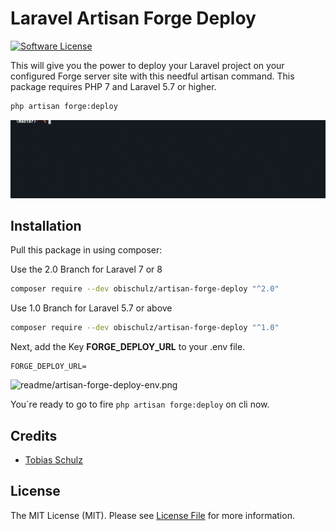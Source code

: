 # Laravel Artisan Forge Deploy

[![Software License](https://img.shields.io/badge/license-MIT-brightgreen.svg?style=flat-square)](LICENSE.md)


This will give you the power to deploy your Laravel project on your configured Forge server site with this needful artisan command. This package requires PHP 7 and Laravel 5.7 or higher.

``` bash
php artisan forge:deploy
```

![readme/artisan-forge-deploy-demo.gif](readme/artisan-forge-deploy-demo.gif)

## Installation

Pull this package in using composer:

Use the 2.0 Branch for Laravel 7 or 8

```bash
composer require --dev obischulz/artisan-forge-deploy "^2.0"
```

Use 1.0 Branch for Laravel 5.7 or above

```bash
composer require --dev obischulz/artisan-forge-deploy "^1.0"
```

Next, add the Key **FORGE_DEPLOY_URL** to your .env file.

```env
FORGE_DEPLOY_URL=
```

![readme/artisan-forge-deploy-env.png](readme/artisan-forge-deploy-env.png)

You´re ready to go to fire `php artisan forge:deploy` on cli now.


## Credits

- [Tobias Schulz](https://github.com/tobischulz)

## License

The MIT License (MIT). Please see [License File](LICENSE.md) for more information.
